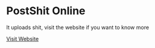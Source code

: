 # PostShit Online
It uploads shit, visit the website if you want to know more

[Visit Website](https://postshit.online)
